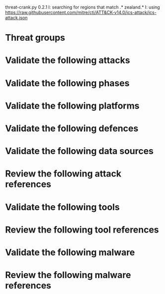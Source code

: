 threat-crank.py 0.2.1
I: searching for regions that match .* zealand.*
I: using https://raw.githubusercontent.com/mitre/cti/ATT&CK-v14.0/ics-attack/ics-attack.json
# Threat groups


# Validate the following attacks


# Validate the following phases


# Validate the following platforms


# Validate the following defences


# Validate the following data sources


# Review the following attack references


# Validate the following tools


# Review the following tool references


# Validate the following malware


# Review the following malware references


